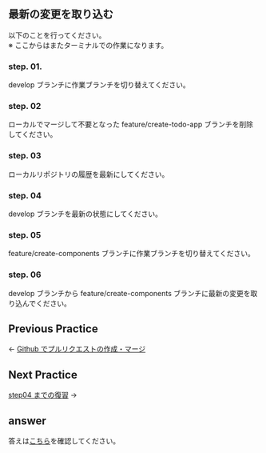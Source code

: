 ## 最新の変更を取り込む

以下のことを行ってください。  
※ ここからはまたターミナルでの作業になります。

### step. 01.
develop ブランチに作業ブランチを切り替えてください。

### step. 02
ローカルでマージして不要となった feature/create-todo-app ブランチを削除してください。

### step. 03
ローカルリポジトリの履歴を最新にしてください。

### step. 04
develop ブランチを最新の状態にしてください。

### step. 05
feature/create-components ブランチに作業ブランチを切り替えてください。

### step. 06
develop ブランチから feature/create-components ブランチに最新の変更を取り込んでください。

## Previous Practice

← [Github でプルリクエストの作成・マージ](/public/docs/Workbook/practice/step03/index.md)

## Next Practice

[step04 までの復習](/public/docs/Workbook/practice/step05/index.md) →

## answer

答えは[こちら](/public/docs/training/answer/step04/index.md)を確認してください。


